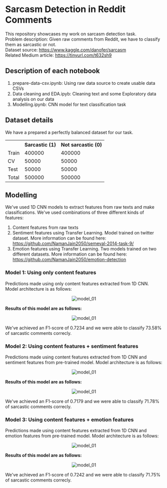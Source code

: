 # Sarcasm Detection in Reddit Comments

This repository showcases my work on sarcasm detection task. <br>
Problem description: Given raw comments from Reddit, we have to classify them as sarcastic or not. <br>
Dataset source: https://www.kaggle.com/danofer/sarcasm <br>
Related Medium article: https://tinyurl.com/t632sh9

## Description of each notebook
1. prepare-data-csv.ipynb: Using raw data source to create usable data CSVs
2. Data cleaning and EDA.ipyb: Cleaning text and some Exploratory data analysis on our data
3. Modelling.ipynb: CNN model for text classification task

## Dataset details
We have a prepared a perfectly balanced dataset for our task.

<table>
  <tr>
    <th></th>
    <th>Sarcastic (1)</th>
    <th>Not sarcastic (0)</th>
  </tr>
  <tr>
    <td>Train</td>
    <td>400000</td>
    <td>400000</td>	
  </tr>
  <tr>
    <td>CV</td>
    <td>50000</td>
    <td>50000</td>
  </tr>
  <tr>
    <td>Test</td>
    <td>50000</td>
    <td>50000</td>
  </tr>
  <tr>
    <td>Total</td>
    <td>500000</td>
    <td>500000</td>		
  </tr>
</table> 

## Modelling
We've used 1D CNN models to extract features from raw texts and make classifications.
We've used combinations of three different kinds of features:
1. Content features from raw texts
2. Sentiment features using Transfer Learning. Model trained on twitter dataset. More information can be found here: https://github.com/NamanJain2050/semeval-2014-task-9/
3. Emotion features using Transfer Learning. Two models trained on two different datasets. More information can be found here: https://github.com/NamanJain2050/emotion-detection

### Model 1: Using only content features
Predictions made using only content features extracted from 1D CNN. Model architecture is as follows:
<p align="center">
  <img src="https://github.com/NamanJain2050/sarcasm-detection/blob/master/images/model_01.png" alt="model_01"/>
</p>
<b> Results of this model are as follows: </b>
<p align="center">
  <img src="https://github.com/NamanJain2050/sarcasm-detection/blob/master/images/model_1_cnf.png" alt="model_01"/>
</p>
We've achieved an F1-score of 0.7234 and we were able to classify 73.58% of sarcastic comments correcly.

### Model 2: Using content features + sentiment features
Predictions made using content features extracted from 1D CNN and sentiment features from pre-trained model. Model architecture is as follows:
<p align="center">
  <img src="https://github.com/NamanJain2050/sarcasm-detection/blob/master/images/model_02.png" alt="model_01"/>
</p>
<b> Results of this model are as follows: </b>
<p align="center">
  <img src="https://github.com/NamanJain2050/sarcasm-detection/blob/master/images/model_2_cnf.png" alt="model_01"/>
</p>
We've achieved an F1-score of 0.7179 and we were able to classify 71.78% of sarcastic comments correcly.

### Model 3: Using content features + emotion features
Predictions made using content features extracted from 1D CNN and emotion features from pre-trained model. Model architecture is as follows:
<p align="center">
  <img src="https://github.com/NamanJain2050/sarcasm-detection/blob/master/images/model_03.png" alt="model_01"/>
</p>
<b> Results of this model are as follows: </b>
<p align="center">
  <img src="https://github.com/NamanJain2050/sarcasm-detection/blob/master/images/model_3_cnf.png" alt="model_01"/>
</p>
We've achieved an F1-score of 0.7242 and we were able to classify 71.75% of sarcastic comments correcly.
